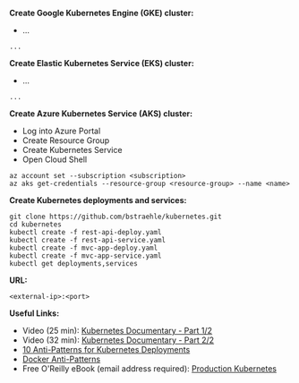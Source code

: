 **Create Google Kubernetes Engine (GKE) cluster:**  
- ...  
```
...  
```
**Create Elastic Kubernetes Service (EKS) cluster:**  
- ...  
```
...  
```
**Create Azure Kubernetes Service (AKS) cluster:**  
- Log into Azure Portal  
- Create Resource Group  
- Create Kubernetes Service  
- Open Cloud Shell  
```
az account set --subscription <subscription>  
az aks get-credentials --resource-group <resource-group> --name <name>  
```
**Create Kubernetes deployments and services:**  
```
git clone https://github.com/bstraehle/kubernetes.git  
cd kubernetes  
kubectl create -f rest-api-deploy.yaml  
kubectl create -f rest-api-service.yaml  
kubectl create -f mvc-app-deploy.yaml  
kubectl create -f mvc-app-service.yaml  
kubectl get deployments,services  
```
**URL:**  
```
<external-ip>:<port>  
```
**Useful Links:**  
- Video (25 min): <a href="https://www.youtube.com/watch?v=BE77h7dmoQU">Kubernetes Documentary - Part 1/2</a>  
- Video (32 min): <a href="https://www.youtube.com/watch?v=318elIq37PE">Kubernetes Documentary - Part 2/2</a>  
- <a href="https://betterprogramming.pub/10-antipatterns-for-kubernetes-deployments-e97ce1199f2d">10 Anti-Patterns for Kubernetes Deployments</a>  
- <a href="https://codefresh.io/containers/docker-anti-patterns/">Docker Anti-Patterns</a>  
- Free O'Reilly eBook (email address required): <a href="https://tanzu.vmware.com/content/ebooks/production-kubernetes">Production Kubernetes</a>  
